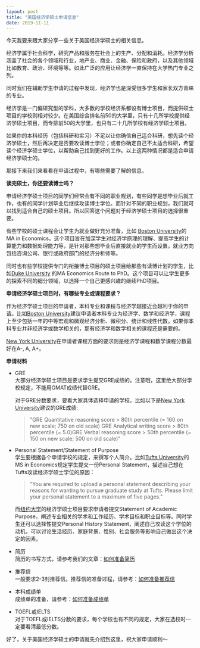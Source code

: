 ```yaml
---
layout: post
title: "美国经济学硕士申请信息"
date: 2019-11-11
---
```


今天我要来跟大家分享一些关于美国经济学硕士的相关信息。

经济学属于社会科学，研究产品和服务在社会上的生产、分配和消耗。经济学分析涵盖了社会的各个领域和行业，地产业、商业、金融、保险和政府，以及其他领域比如教育、政治、环境等等。如此广泛的应用让经济学一直保持在大学热门专业之列。

同时我们在辅助学生申请的过程中发现，经济学也是深受很多学生和家长双方青睐的专业。

经济学是一门偏研究型的学科，大多数的学校经济系都设有博士项目，而提供硕士项目的学校则相对较少。在美国综合排名前50的大学里，只有十几所学校提供经济学硕士项目，而专排前50的大学里，也只有二十几所学校有经济学硕士项目。

如果你的本科经历（包括科研和实习）不足以让你确信自己适合科研，想先读个经济学硕士，然后再决定是否要攻读博士学位；或者你确定自己不太适合科研，希望读个经济学硕士学位，以帮助自己找到更好的工作。以上这两种情况都是适合申请经济学硕士的。

那接下来我们来看看在申请过程中，有哪些需要了解的信息。

**读完硕士，你还要读博士吗？**

申请经济学硕士项目的同学们经常会有不同的职业规划，有些同学是想毕业后就工作，也有的同学计划毕业后继续攻读博士学位。而针对不同的职业规划，我们就可以找到适合自己的硕士项目。所以回答这个问题对于经济学硕士项目的选择很重要。

有些学校的硕士课程会让学生为就业做好充分准备，比如 [Boston University](https://www.bu.edu/econ/masters/ma-in-economics/)的MA in Economics。这个项目旨在加深学生对经济学原理的理解、提高学生的计算能力和数据处理能力等，是针对那些想毕业后直接就业的学生而设置，就业方向包括咨询公司、银行或政府部门的经济分析师等。

同时也有些学校提供专门的衔接博士项目的硕士项目给那些有读博计划的学生，比如[Duke University](https://econ.duke.edu/masters-programs/degree-programs/ma-econ/ma-en-route-phd) 的MA Economics Route to PhD。这个项目可以让学生更多的探索不同的细分领域，以选择一个自己更感兴趣的继续PhD项目。

**申请经济学硕士项目时，有哪些专业或课程要求？**

作为经济学硕士项目的申请者，本科专业和课程与经济学越接近会越利于你的申请。比如[Boston University](https://www.bu.edu/econ/masters/gradadmissions/mastersadmissions/)建议申请者本科专业为经济学、数学和经济学，课程上至少包括一年的中等宏观和微观经济分析、微积分、统计和线性代数。如果你本科专业并非经济学或数学相关的，那有经济学和数学相关的课程还是需要的。

[New York University](https://as.nyu.edu/econ/graduate/ma/faqs.html#3)在申请者课程方面的要求则是经济学课程和数学课程分数最好在A-, A, A+。

**申请材料**

+ GRE  
  大部分经济学硕士项目是要求学生提交GRE成绩的。注意哦，这里绝大部分学校规定，不能用GMAT成绩代替GRE。

  对于GRE分数要求，要看大家具体选择申请的学校。比如以下是[New York University](https://as.nyu.edu/econ/graduate/ma/faqs.html#3)建议的GRE成绩:  
  > "GRE Quantitative reasoning score > 80th percentile (= 160 on new scale; 750 on old scale)
GRE Analytical writing score > 80th percentile (=  5.0)GRE Verbal reasoning score > 50th percentile (= 150 on new scale; 500 on old scale)"

+ Personal Statement/Statement of Purpose  
  学生要根据各个申请学校的规定，来撰写个人简介。比如[Tufts University](https://asegrad.tufts.edu/admissions/requirements-and-policies)的MS in Economics规定学生提交一份Personal Statement，描述自己想在Tufts攻读经济学硕士学位的原因：  
  > "You are required to upload a personal statement describing your reasons for wanting to pursue graduate study at Tufts. Please limit your personal statement to a maximum of five pages."

  而[纽约大学](http://gsas.nyu.edu/admissions/gsas-application-resource-center/statement-of-academic-purpose-and-personal-history-statement.html#other)的经济学硕士项目要求申请者提交Statement of Academic Purpose，阐述专业相关的学术和工作经历、学术目标和职业目标等。同时学生还可以选择性提交Personal History Statement，阐述自己攻读这个学位的动机，可以讨论生活经历、家庭背景、性别、社会服务等影响自己做出这个决定的因素。

+ 简历  
  简历的书写方式，请参考我们的文章：[如何准备简历](http://www.tessay.org/blog/2017/09/12/resume)

+ 推荐信  
  一般要求2-3封推荐信。推荐信的准备过程，请参考：[如何准备推荐信](http://www.tessay.org/blog/2017/09/06/lor)

+ 本科成绩单  
  成绩单的准备，请参考：[如何准备成绩单](http://www.tessay.org/blog/2017/09/24/transcript)

+ TOEFL或IELTS  
  对于TOEFL或IELTS分数的要求，每个学校也有不同的规定，大家在选校时一定要看清最低分数。

好了，关于美国经济学硕士的申请就先介绍到这里，祝大家申请顺利～
